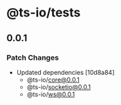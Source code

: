 # @ts-io/tests

## 0.0.1

### Patch Changes

- Updated dependencies [10d8a84]
  - @ts-io/core@0.0.1
  - @ts-io/socketio@0.0.1
  - @ts-io/ws@0.0.1
